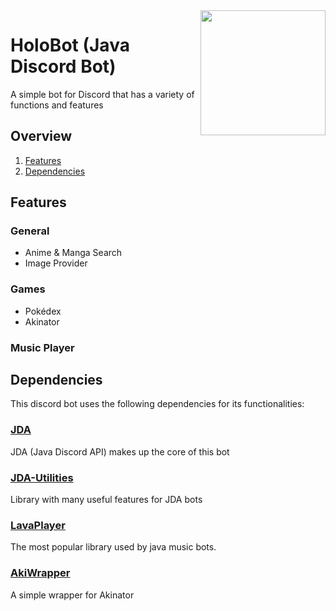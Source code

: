 <img align="right" src="https://github.com/xharlock/HoloBot/assets/logo.png" height="200" width="200">

# HoloBot (Java Discord Bot)

A simple bot for Discord that has a variety of functions and features

## Overview

1. [Features](#features)
2. [Dependencies](#dependencies)

## Features

### General
* Anime & Manga Search
* Image Provider

### Games
* Pokédex
* Akinator

### Music Player



## Dependencies

This discord bot uses the following dependencies for its functionalities:

### [JDA](https://github.com/DV8FromTheWorld/JDA)

JDA (Java Discord API) makes up the core of this bot 

### [JDA-Utilities](https://github.com/JDA-Applications/JDA-Utilities)

Library with many useful features for JDA bots

### [LavaPlayer](https://github.com/sedmelluq/lavaplayer)

The most popular library used by java music bots.

### [AkiWrapper](https://github.com/markozajc/Akiwrapper)

A simple wrapper for Akinator
